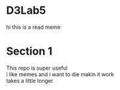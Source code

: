 # D3Lab5
hi this is a read meme
# Section 1
This repo is super useful
<br/>
i like memes and i want to die
makin it work
<br/>
takes a little longer
